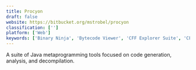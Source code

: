 ```yaml
---
title: Procyon
draft: false 
website: https://bitbucket.org/mstrobel/procyon
classification: ['']
platform: ['Web']
keywords: ['Binary Ninja', 'Bytecode Viewer', 'CFF Explorer Suite', 'CFR', 'Cavaj Java Decompiler', 'GrayWolf', 'ILSpy', 'Java Class File Editor', 'MSIL Disassembler', 'Microsoft Visual Studio', 'MonoDevelop', 'PEBrowse64 Professional', 'WWPack32', 'Xcode', 'Zeta Resource Editor', 'dnSpy', 'dotPeek']
---
```

A suite of Java metaprogramming tools focused on code generation, analysis, and decompilation.